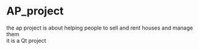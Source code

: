 # AP_project
the ap project is about helping people to sell and rent houses and manage them  
it is a Qt project
